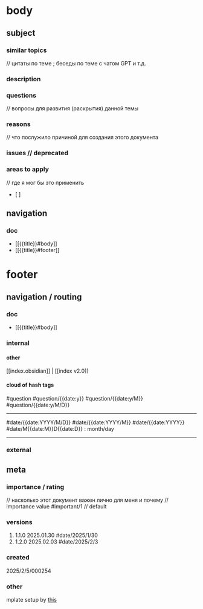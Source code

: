 # body
## subject
### similar topics
// цитаты по теме ; беседы по теме с чатом GPT и т.д.
### description 
### questions
// вопросы для развития (раскрытия) данной темы
### reasons 
// что послужило причиной для создания этого документа
### issues // deprecated 
### areas to apply
// где я мог бы это применить
- [ ] 
## navigation 
### doc
- [[{{title}}#body]]
- [[{{title}}#footer]]
# footer
## navigation / routing
### doc 
- [[{{title}}#body]]
### internal
#### other
[[index.obsidian]] | [[index v2.0]] 
#### cloud of hash tags

#question #question/{{date:y}} #question/{{date:y/M}} #question/{{date:y/M/D}} 

---

#date/{{date:YYYY/M/D}} #date/{{date:YYYY/M}} #date/{{date:YYYY}} #date/M{{date:M}}D{{date:D}} : month/day

---

### external
## meta
### importance / rating
// насколько этот документ важен лично для меня и почему
// importance value
#important/1 // default
### versions
1. 1.1.0 2025.01.30 #date/2025/1/30
2. 1.2.0 2025.02.03 #date/2025/2/3 
### created
 2025/2/5/000254
### other
mplate setup by [this](https://help.obsidian.md/web-clipper/variables)

